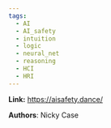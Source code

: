 ```yaml
---
tags:
  - AI
  - AI_safety
  - intuition
  - logic
  - neural_net
  - reasoning
  - HCI
  - HRI
---
```


**Link:** https://aisafety.dance/

**Authors**: Nicky Case